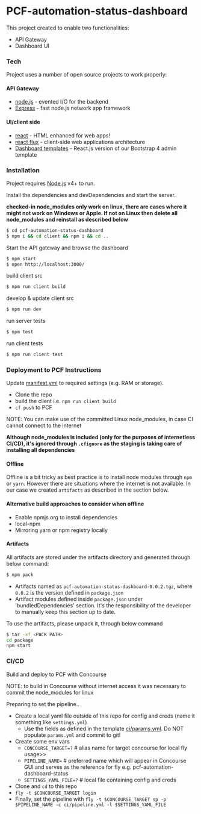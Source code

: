 # PCF-automation-status-dashboard
This project created to enable two functionalities:
 - API Gateway
 - Dashboard UI

### Tech
Project uses a number of open source projects to work properly:
#### API Gateway
* [node.js](https://nodejs.org/en/) - evented I/O for the backend
* [Express](https://expressjs.com/) - fast node.js network app framework

#### UI/client side
* [react](https://facebook.github.io/react/) - HTML enhanced for web apps!
* [react flux](https://facebook.github.io/flux/docs/overview.html) - client-side web applications architecture
* [Dashboard templates](https://github.com/mrholek/CoreUI-React) - React.js version of our Bootstrap 4 admin template

### Installation

Project requires [Node.js](https://nodejs.org/) v4+ to run.

Install the dependencies and devDependencies and start the server.

**checked-in node_modules only work on linux, there are cases where it might not work on Windows or Apple. If not on Linux then delete all node_modules and reinstall as described below**

```sh
$ cd pcf-automation-status-dashboard
$ npm i && cd client && npm i && cd ..
```

Start the API gateway and browse the dashboard
```sh
$ npm start
$ open http://localhost:3000/
```

build client src
```sh
$ npm run client build
```

develop & update client src
```sh
$ npm run dev
```

run server tests
```sh
$ npm test
```

run client tests
```sh
$ npm run client test
```

### Deployment to PCF Instructions

Update [manifest.yml](manifest.yml) to required settings (e.g. RAM or storage).

* Clone the repo
* build the client i.e. `npm run client build`
* `cf push` to PCF

NOTE: You can make use of the committed Linux node_modules, in case CI cannot connect to the internet

**Although node_modules is included (only for the purposes of internetless CI/CD), it's ignored through `.cfignore` as the staging is taking care of installing all dependencies**

#### Offline

Offline is a bit tricky as best practice is to install node modules through `npm` or `yarn`. However there are situations where the internet is not available.
In our case we created `artifacts` as described in the section below.

#### Alternative build approaches to consider when offline

  * Enable npmjs.org to install dependencies
  * local-npm
  * Mirroring yarn or npm registry locally

#### Artifacts
All artifacts are stored under the artifacts directory and generated through below command:
```sh
$ npm pack
```

- Artifacts named as `pcf-automation-status-dashboard-0.0.2.tgz`, where `0.0.2` is the version defined in `package.json`
- Artifact modules defined inside `package.json` under 'bundledDependencies' section. It's the responsibility of the developer to manually keep this section up to date.

To use the artifacts, please unpack it, through below command

```sh
$ tar -xf <PACK PATH>
cd package
npm start
```

### CI/CD

Build and deploy to PCF with Concourse

NOTE: to build in Concourse without internet access it was necessary to commit the node_modules for linux

Preparing to set the pipeline..
* Create a local yaml file outside of this repo for config and creds (name it something like `settings.yml`)
  * Use the fields as defined in the template [ci/params.yml](ci/params.yml). Do NOT populate `params.yml` and commit to git!
* Create some env vars
  * `CONCOURSE_TARGET=?` # alias name for target concourse for local fly usage>>
  * `PIPELINE_NAME=` # preferred name which will appear in Concourse GUI and serves as the reference for fly e.g. pcf-automation-dashboard-status
  * `SETTINGS_YAML_FILE=?` # local file containing config and creds
* Clone and `cd` to this repo
* `fly -t $CONCOURSE_TARGET login`
* Finally, set the pipeline with `fly -t $CONCOURSE_TARGET sp -p $PIPELINE_NAME -c ci/pipeline.yml -l $SETTINGS_YAML_FILE`
